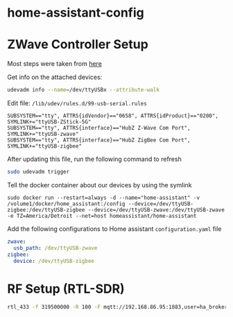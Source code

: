 # home-assistant-config

# ZWave Controller Setup

Most steps were taken from [here](https://unix.stackexchange.com/a/183492)

Get info on the attached devices:

```bash
udevadm info --name=/dev/ttyUSBx --attribute-walk
```

Edit file: `/lib/udev/rules.d/99-usb-serial.rules`

```
SUBSYSTEM=="tty", ATTRS{idVendor}=="0658", ATTRS{idProduct}=="0200", SYMLINK+="ttyUSB-ZStick-5G"
SUBSYSTEM=="tty", ATTRS{interface}=="HubZ Z-Wave Com Port", SYMLINK+="ttyUSB-zwave"
SUBSYSTEM=="tty", ATTRS{interface}=="HubZ ZigBee Com Port", SYMLINK+="ttyUSB-zigbee"
```

After updating this file, run the following command to refresh

```bash
sudo udevadm trigger
```

Tell the docker container about our devices by using the symlink

```
sudo docker run --restart=always -d --name="home-assistant" -v /volume1/docker/home_assistant:/config --device=/dev/ttyUSB-zigbee:/dev/ttyUSB-zigbee --device=/dev/ttyUSB-zwave:/dev/ttyUSB-zwave -e TZ=America/Detroit --net=host homeassistant/home-assistant
```

Add the following configurations to Home assistant `configuration.yaml` file

```yaml
zwave:
  usb_path: /dev/ttyUSB-zwave
zigbee:
  device: /dev/ttyUSB-zigbee
```

# RF Setup (RTL-SDR)

```bash
rtl_433 -f 319500000 -R 100 -F mqtt://192.168.86.95:1883,user=ha_broker,pass={PASS}
```
